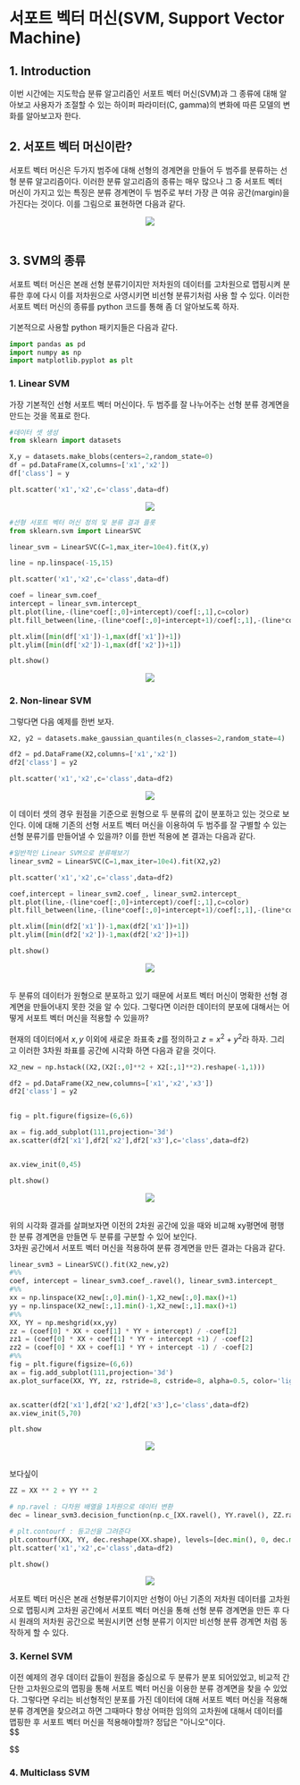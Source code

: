 # 서포트 벡터 머신(SVM, Support Vector Machine)
## 1. Introduction
이번 시간에는 지도학습 분류 알고리즘인 서포트 벡터 머신(SVM)과 그 종류에 대해 알아보고 사용자가 조절할 수 있는 하이퍼 파라미터(C, gamma)의 변화에 따른 모델의 변화를 알아보고자 한다.

## 2. 서포트 벡터 머신이란?
서포트 벡터 머신은 두가지 범주에 대해 선형의 경계면을 만들어 두 범주를 분류하는 선형 분류 알고리즘이다. 이러한 분류 알고리즘의 종류는 매우 많으나 그 중 서포트 벡터 머신이 가지고 있는 특징은 분류 경계면이 두 범주로 부터 가장 큰 여유 공간(margin)을 가진다는 것이다. 이를 그림으로 표현하면 다음과 같다.
<p align="center"> <img src="https://github.com/cyp-ark/SVM/blob/main/plot/margin.png">
<br/>

<br/>


## 3. SVM의 종류
서포트 벡터 머신은 본래 선형 분류기이지만 저차원의 데이터를 고차원으로 맵핑시켜 분류한 후에 다시 이를 저차원으로 사영시키면 비선형 분류기처럼 사용 할 수 있다. 이러한 서포트 벡터 머신의 종류를 python 코드를  통해 좀 더 알아보도록 하자.
<br/>
<br/>
기본적으로 사용할 python 패키지들은 다음과 같다.
```python
import pandas as pd
import numpy as np
import matplotlib.pyplot as plt
```
### 1. Linear SVM
가장 기본적인 선형 서포트 벡터 머신이다. 두 범주를 잘 나누어주는 선형 분류 경계면을 만드는 것을 목표로 한다.
```python
#데이터 셋 생성
from sklearn import datasets

X,y = datasets.make_blobs(centers=2,random_state=0)
df = pd.DataFrame(X,columns=['x1','x2'])
df['class'] = y

plt.scatter('x1','x2',c='class',data=df)
```


<p align="center"> <img src="https://github.com/cyp-ark/SVM/blob/main/plot/linearsvmdata.png">


```python
#선형 서포트 벡터 머신 정의 및 분류 결과 플롯
from sklearn.svm import LinearSVC

linear_svm = LinearSVC(C=1,max_iter=10e4).fit(X,y)

line = np.linspace(-15,15)

plt.scatter('x1','x2',c='class',data=df)

coef = linear_svm.coef_
intercept = linear_svm.intercept_
plt.plot(line,-(line*coef[:,0]+intercept)/coef[:,1],c=color)
plt.fill_between(line,-(line*coef[:,0]+intercept+1)/coef[:,1],-(line*coef[:,0]+intercept-1)/coef[:,1],color=color,alpha=0.3)

plt.xlim([min(df['x1'])-1,max(df['x1'])+1])
plt.ylim([min(df['x2'])-1,max(df['x2'])+1])

plt.show()
```

<p align="center"> <img src="https://github.com/cyp-ark/SVM/blob/main/plot/linearsvmresult.png">

### 2. Non-linear SVM
그렇다면 다음 예제를 한번 보자.


```python
X2, y2 = datasets.make_gaussian_quantiles(n_classes=2,random_state=4)

df2 = pd.DataFrame(X2,columns=['x1','x2'])
df2['class'] = y2

plt.scatter('x1','x2',c='class',data=df2)
```

<p align="center"> <img src="https://github.com/cyp-ark/SVM/blob/main/plot/nonlinearsvm.png">
    
이 데이터 셋의 경우 원점을 기준으로 원형으로 두 분류의 값이 분포하고 있는 것으로 보인다. 이에 대해 기존의 선형 서포트 벡터 머신을 이용하여 두 범주를 잘 구별할 수 있는 선형 분류기를 만들어낼 수 있을까? 이를 한번 적용에 본 결과는 다음과 같다.


```python
#일반적인 Linear SVM으로 분류해보기
linear_svm2 = LinearSVC(C=1,max_iter=10e4).fit(X2,y2)

plt.scatter('x1','x2',c='class',data=df2)

coef,intercept = linear_svm2.coef_, linear_svm2.intercept_
plt.plot(line,-(line*coef[:,0]+intercept)/coef[:,1],c=color)
plt.fill_between(line,-(line*coef[:,0]+intercept+1)/coef[:,1],-(line*coef[:,0]+intercept-1)/coef[:,1],color=color,alpha=0.3)

plt.xlim([min(df2['x1'])-1,max(df2['x1'])+1])
plt.ylim([min(df2['x2'])-1,max(df2['x2'])+1])

plt.show()
```

<p align="center"> <img src="https://github.com/cyp-ark/SVM/blob/main/plot/nonlinear.png">


<br/>두 분류의 데이터가 원형으로 분포하고 있기 때문에 서포트 벡터 머신이 명확한 선형 경계면을 만들어내지 못한 것을 알 수 있다. 그렇다면 이러한 데이터의 분포에 대해서는 어떻게 서포트 벡터 머신을 적용할 수 있을까?<br/><br/>
현재의 데이터에서 $x, y$ 이외에 새로운 좌표축 $z$를 정의하고 $z=x^2+y^2$라 하자. 그리고 이러한 3차원 좌표를 공간에 시각화 하면 다음과 같을 것이다.


    
```python
X2_new = np.hstack((X2,(X2[:,0]**2 + X2[:,1]**2).reshape(-1,1)))

df2 = pd.DataFrame(X2_new,columns=['x1','x2','x3'])
df2['class'] = y2

    
fig = plt.figure(figsize=(6,6))

ax = fig.add_subplot(111,projection='3d')
ax.scatter(df2['x1'],df2['x2'],df2['x3'],c='class',data=df2)


ax.view_init(0,45)

plt.show()
```
<p align="center"> <img src="https://github.com/cyp-ark/SVM/blob/main/plot/nonlinearsvm3d.png">

<br/>위의 시각화 결과를 살펴보자면 이전의 2차원 공간에 있을 때와 비교해 xy평면에 평행한 분류 경계면을 만들면 두 분류를 구분할 수 있어 보인다.
<br/>3차원 공간에서 서포트 벡터 머신을 적용하여 분류 경계면을 만든 결과는 다음과 같다.


```python
linear_svm3 = LinearSVC().fit(X2_new,y2)
#%%
coef, intercept = linear_svm3.coef_.ravel(), linear_svm3.intercept_
#%%
xx = np.linspace(X2_new[:,0].min()-1,X2_new[:,0].max()+1)
yy = np.linspace(X2_new[:,1].min()-1,X2_new[:,1].max()+1)
#%%
XX, YY = np.meshgrid(xx,yy)
zz = (coef[0] * XX + coef[1] * YY + intercept) / -coef[2]
zz1 = (coef[0] * XX + coef[1] * YY + intercept +1) / -coef[2]
zz2 = (coef[0] * XX + coef[1] * YY + intercept -1) / -coef[2]
#%%
fig = plt.figure(figsize=(6,6))
ax = fig.add_subplot(111,projection='3d')
ax.plot_surface(XX, YY, zz, rstride=8, cstride=8, alpha=0.5, color='lightgreen')


ax.scatter(df2['x1'],df2['x2'],df2['x3'],c='class',data=df2)
ax.view_init(5,70)

plt.show

```

    
<p align="center"> <img src="https://github.com/cyp-ark/SVM/blob/main/plot/nonlinearsvm3dresult.png">

<br/>보다싶이 

```python
ZZ = XX ** 2 + YY ** 2

# np.ravel : 다차원 배열을 1차원으로 데이터 변환
dec = linear_svm3.decision_function(np.c_[XX.ravel(), YY.ravel(), ZZ.ravel()])

# plt.contourf : 등고선을 그려준다
plt.contourf(XX, YY, dec.reshape(XX.shape), levels=[dec.min(), 0, dec.max()],alpha=0.5)
plt.scatter('x1','x2',c='class',data=df2)

plt.show()
```
<p align="center"> <img src="https://github.com/cyp-ark/SVM/blob/main/plot/nonlinear3dto2d.png">

서포트 벡터 머신은 본래 선형분류기이지만 선형이 아닌 기존의 저차원 데이터를 고차원으로 맵핑시켜 고차원 공간에서 서포트 벡터 머신을 통해 선형 분류 경계면을 만든 후 다시 원래의 저차원 공간으로 복원시키면 선형 분류기 이지만 비선형 분류 경계면 처럼 동작하게 할 수 있다.
    
### 3. Kernel SVM
이전 예제의 경우 데이터 값들이 원점을 중심으로 두 분류가 분포 되어있었고, 비교적 간단한 고차원으로의 맵핑을 통해 서포트 벡터 머신을 이용한 분류 경계면을 찾을 수 있었다. 그렇다면 우리는 비선형적인 분포를 가진 데이터에 대해 서포트 벡터 머신을 적용해 분류 경계면을 찾으려고 하면 그때마다 항상 어떠한 임의의 고차원에 대해서 데이터를 맵핑한 후 서포트 벡터 머신을 적용해야할까? 정답은 "아니오"이다.
<br/>
$$

$$
### 4. Multiclass SVM

